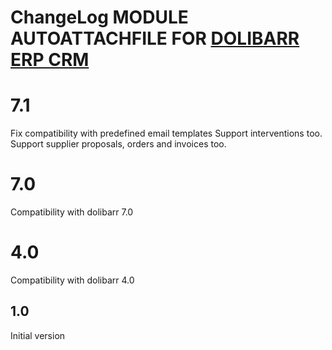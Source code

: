 # ChangeLog MODULE AUTOATTACHFILE FOR <a href="https://www.dolibarr.org">DOLIBARR ERP CRM</a>


# 7.1

Fix compatibility with predefined email templates
Support interventions too.
Support supplier proposals, orders and invoices too.

# 7.0

Compatibility with dolibarr 7.0

# 4.0

Compatibility with dolibarr 4.0

## 1.0

Initial version
